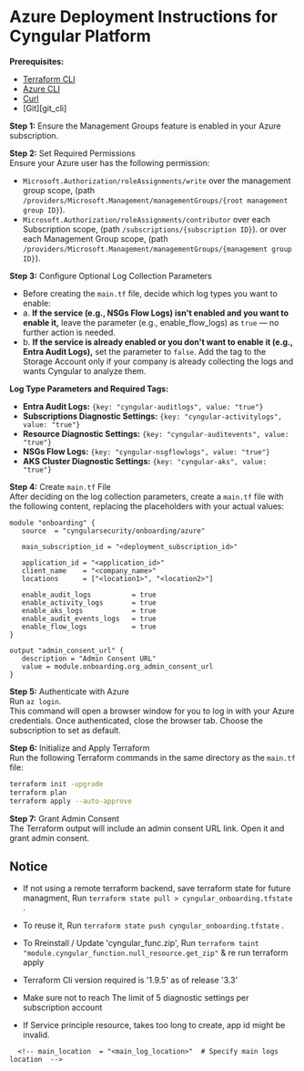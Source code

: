 # Azure Deployment Instructions for Cyngular Platform

**Prerequisites:**

- [Terraform CLI][terraform_cli]
- [Azure CLI][azure_cli]
- [Curl][curl_cli]
- [Git][git_cli]

**Step 1:** Ensure the Management Groups feature is enabled in your Azure subscription.

**Step 2:** Set Required Permissions  
   Ensure your Azure user has the following permission:

- `Microsoft.Authorization/roleAssignments/write` over the management group scope, (path `/providers/Microsoft.Management/managementGroups/{root management group ID}`).
- `Microsoft.Authorization/roleAssignments/contributor`
   over each Subscription scope, (path `/subscriptions/{subscription ID}`).
   or over each Management Group scope, (path `/providers/Microsoft.Management/managementGroups/{management group ID}`).

**Step 3:** Configure Optional Log Collection Parameters  

- Before creating the `main.tf` file, decide which log types you want to enable:
- a. **If the service (e.g., NSGs Flow Logs) isn't enabled and you want to enable it,** leave the parameter (e.g., enable_flow_logs) as `true` — no further action is needed.
- b. **If the service is already enabled or you don't want to enable it (e.g., Entra Audit Logs),** set the parameter to `false`. Add the tag to the Storage Account only if your company is already collecting the logs and wants Cyngular to analyze them.

**Log Type Parameters and Required Tags:**

- **Entra Audit Logs:** `{key: "cyngular-auditlogs", value: "true"}`
- **Subscriptions Diagnostic Settings:** `{key: "cyngular-activitylogs", value: "true"}`
- **Resource Diagnostic Settings:** `{key: "cyngular-auditevents", value: "true"}`
- **NSGs Flow Logs:** `{key: "cyngular-nsgflowlogs", value: "true"}`
- **AKS Cluster Diagnostic Settings:** `{key: "cyngular-aks", value: "true"}`

**Step 4:** Create `main.tf` File  
   After deciding on the log collection parameters, create a `main.tf` file with the following content, replacing the placeholders with your actual values:

   ```hcl
   module "onboarding" {
      source  = "cyngularsecurity/onboarding/azure"

      main_subscription_id = "<deployment_subscription_id>"

      application_id = "<application_id>"
      client_name    = "<company_name>"
      locations      = ["<location1>", "<location2>"]

      enable_audit_logs          = true
      enable_activity_logs       = true
      enable_aks_logs            = true
      enable_audit_events_logs   = true
      enable_flow_logs           = true
   }

   output "admin_consent_url" {
      description = "Admin Consent URL"
      value = module.onboarding.org_admin_consent_url
   }
   ```

**Step 5:** Authenticate with Azure  
   Run `az login`.  
   This command will open a browser window for you to log in with your Azure credentials.
   Once authenticated, close the browser tab.
   Choose the subscription to set as default.

**Step 6:** Initialize and Apply Terraform  
   Run the following Terraform commands in the same directory as the `main.tf` file:
  
  ```bash
  terraform init -upgrade
  terraform plan
  terraform apply --auto-approve
  ```

<!-- **Step 6:** Export Audit Logs  
   If audit logs are already configured, tag the storage account accordingly. [Refer to Step 3]  
   If enable_audit_logs is set to true, export Entra ID (AAD) diagnostic settings to the appropriately tagged storage account, specifying all log categories. (https://github.com/MicrosoftDocs/entra-docs/blob/main/docs/identity/monitoring-health/media/howto-configure-diagnostic-settings/diagnostic-settings-start.png) -->

**Step 7:** Grant Admin Consent  
   The Terraform output will include an admin consent URL link. Open it and grant admin consent.

   <!-- In Entra ID, Navigate to Enterprise applications
   Remove the filter for Enterprise Application on Application type
   Find the Application by name "{Client Name} SP"
   click on Permissions under the Security section, and Grant Admin Consent for Default Directory -->

<!-- # to redeploy the function with upto date zip code:

```bash
terraform taint "module.cyngular_function.azurerm_linux_function_app.function_service"
terraform apply --auto-approve
``` -->

<!-- https://registry.terraform.io/modules/cyngularsecurity/onboarding/azure/latest -->

<!-- https://learn.microsoft.com/en-us/azure/azure-portal/azure-portal-safelist-urls?tabs=public-cloud -->

## Notice

- If not using a remote terraform backend, save terraform state for future managment, Run ```terraform state pull > cyngular_onboarding.tfstate``` .
- To reuse it, Run ```terraform state push cyngular_onboarding.tfstate``` .

- To Rreinstall / Update 'cyngular_func.zip', Run ```terraform taint "module.cyngular_function.null_resource.get_zip"``` & re run terraform apply

- Terraform Cli version required is '1.9.5' as of release '3.3'
- Make sure not to reach The limit of 5 diagnostic settings per subscription account

- If Service principle resource, takes too long to create, app id might be invalid.

[terraform_cli]: https://developer.hashicorp.com/terraform/install
[azure_cli]: https://learn.microsoft.com/en-us/cli/azure
[curl_cli]: https://developers.greenwayhealth.com/developer-platform/docs/installing-curl


[azure_func_cli]: https://learn.microsoft.com/en-us/azure/azure-functions/functions-run-local?tabs=macos,isolated-process,node-v4,python-v2,http-trigger,container-apps&pivots=programming-language-python

      <!-- main_location  = "<main_log_location>"  # Specify main logs location  -->
